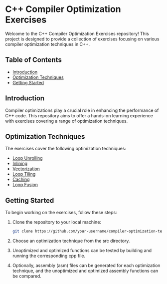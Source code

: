 # C++ Compiler Optimization Exercises

Welcome to the C++ Compiler Optimization Exercises repository! This project is designed to provide a collection of exercises focusing on various compiler optimization techniques in C++.

## Table of Contents

- [Introduction](#introduction)
- [Optimization Techniques](#optimization-techniques)
- [Getting Started](#getting-started)

## Introduction

Compiler optimizations play a crucial role in enhancing the performance of C++ code. This repository aims to offer a hands-on learning experience with exercises covering a range of optimization techniques.

## Optimization Techniques

The exercises cover the following optimization techniques:

- [Loop Unrolling](src/loop_unrolling.cpp)
- [Inlining](src/inlining.cpp)
- [Vectorization](src/vectorization.cpp)
- [Loop Tiling](src/loop_tiling.cpp)
- [Caching](src/caching.cpp)
- [Loop Fusion](src/loop_fusion.cpp)


## Getting Started

To begin working on the exercises, follow these steps:

1. Clone the repository to your local machine:

   ```bash
   git clone https://github.com/your-username/compiler-optimization-techniques.git

2. Choose an optimization technique from the src directory.

3. Unoptimized and optimized functions can be tested by building and running the corresponding cpp file.

4. Optionally, assembly (asm) files can be generated for each optimization technique, and the unoptimized and optimized assembly functions can be compared.